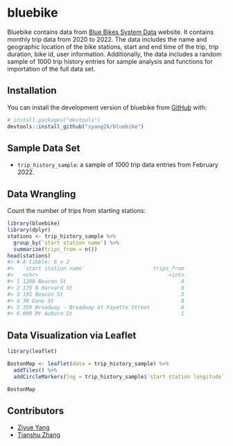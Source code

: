 
<!-- README.md is generated from README.Rmd. Please edit that file -->

# bluebike

<!-- badges: start -->
<!-- badges: end -->

Bluebike contains data from [Blue Bikes System
Data](https://www.bluebikes.com/system-data) website. It contains
monthly trip data from 2020 to 2022. The data includes the name and
geographic location of the bike stations, start and end time of the
trip, trip duration, bike id, user information. Additionally, the data
includes a random sample of 1000 trip history entries for sample
analysis and functions for importation of the full data set.

## Installation

You can install the development version of bluebike from
[GitHub](https://github.com/zyang2k/bluebike) with:

``` r
# install.packages("devtools")
devtools::install_github("zyang2k/bluebike")
```

## Sample Data Set

-   `trip_history_sample`: a sample of 1000 trip data entries from
    February 2022.

## Data Wrangling

Count the number of trips from starting stations:

``` r
library(bluebike)
library(dplyr)
stations <- trip_history_sample %>% 
  group_by(`start station name`) %>% 
  summarize(trips_from = n())
head(stations)
#> # A tibble: 6 x 2
#>   `start station name`                      trips_from
#>   <chr>                                          <int>
#> 1 1200 Beacon St                                     4
#> 2 175 N Harvard St                                   6
#> 3 191 Beacon St                                      5
#> 4 30 Dane St                                         8
#> 5 359 Broadway - Broadway at Fayette Street          6
#> 6 699 Mt Auburn St                                   1
```

## Data Visualization via Leaflet

``` r
library(leaflet)

BostonMap <- leaflet(data = trip_history_sample) %>% 
  addTiles() %>% 
  addCircleMarkers(lng = trip_history_sample$`start station longitude`, lat = trip_history_sample$`start station latitude`, radius = 0.1, color = "blue")

BostonMap
```

## Contributors

-   [Ziyue Yang](https://github.com/zyang2k)
-   [Tianshu Zhang](https://github.com/tianshu-zhang)
